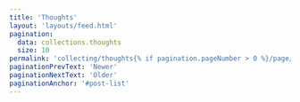 ```yaml
---
title: 'Thoughts'
layout: 'layouts/feed.html'
pagination:
  data: collections.thoughts
  size: 10
permalink: 'collecting/thoughts{% if pagination.pageNumber > 0 %}/page/{{ pagination.pageNumber }}{% endif %}/index.html'
paginationPrevText: 'Newer'
paginationNextText: 'Older'
paginationAnchor: '#post-list'
---
```


